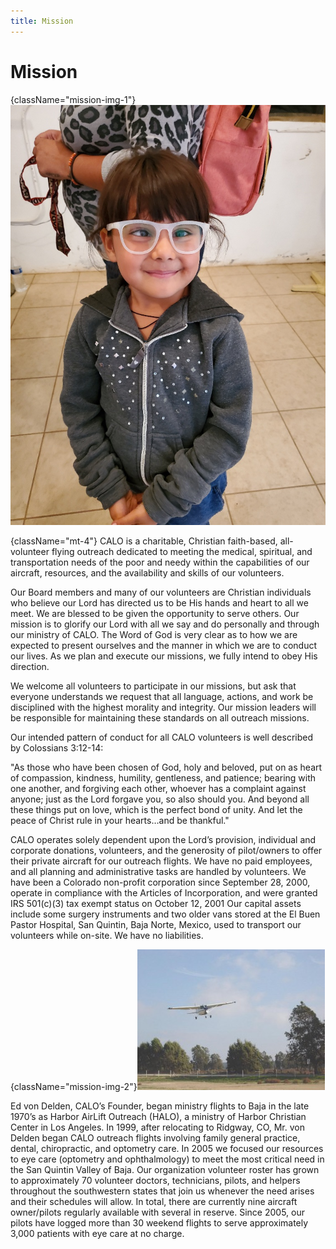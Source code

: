 ```yaml
---
title: Mission
---
```

# Mission

{className="mission-img-1"}![Child Wearing Glasses](../../images/mission/mp-child-img.jpg)

{className="mt-4"} CALO is a charitable, Christian faith-based, all-volunteer flying outreach dedicated to meeting the medical, spiritual, and transportation needs of the poor and needy within the capabilities of our aircraft, resources, and the availability and skills of our volunteers.

Our Board members and many of our volunteers are Christian individuals who believe our Lord has directed us to be His hands and heart to all  we meet. We are blessed to be given the opportunity to serve others.  Our mission is to glorify our Lord with all we say and do personally and through our ministry of CALO.  The Word of God is very clear as to how we are expected to present ourselves and the manner in which we are to conduct our lives.  As we plan and execute our missions, we fully intend to obey His direction.

We welcome all volunteers to participate in our missions, but ask that everyone understands we request that all language, actions, and work be disciplined with the highest morality and integrity. Our mission leaders will be responsible for maintaining these standards on all outreach missions.

Our intended pattern of conduct for all CALO volunteers is well described by Colossians 3:12-14:

"As those who have been chosen of God, holy and beloved, put on as heart of compassion, kindness, humility, gentleness, and patience; bearing with one another, and forgiving each other, whoever has a complaint against anyone; just as the Lord forgave you, so also should you. And beyond all these things put on love, which is the perfect bond of unity. And let the peace of Christ rule in your hearts…and be thankful."

CALO operates solely dependent upon the Lord’s provision, individual and corporate donations, volunteers, and the generosity of pilot/owners to offer their private aircraft for our outreach flights. We have no paid employees, and all planning and administrative tasks are handled by volunteers. We have been a Colorado non-profit corporation since September 28, 2000, operate in compliance with the Articles of Incorporation, and were granted IRS 501(c)(3) tax exempt status on October 12, 2001 Our capital assets include some surgery instruments and two older vans stored at the El Buen Pastor Hospital, San Quintin, Baja Norte, Mexico, used to transport our volunteers while on-site. We have no liabilities.

{className="mission-img-2"}![Airplane](../../images/mission/mp-airplane-img.jpg)

Ed von Delden, CALO’s Founder, began ministry flights to Baja in the late 1970’s as Harbor AirLift Outreach (HALO), a ministry of Harbor Christian Center in Los Angeles. In 1999, after relocating to Ridgway, CO, Mr. von Delden began CALO outreach flights involving family general practice, dental, chiropractic, and optometry care. In 2005 we focused our resources to eye care (optometry and ophthalmology) to meet the most critical need in the San Quintin Valley of Baja. Our organization volunteer roster has grown to approximately 70 volunteer doctors, technicians, pilots, and helpers throughout the southwestern states that join us whenever the need arises and their schedules will allow. In total, there are currently nine aircraft owner/pilots regularly available with several in reserve. Since 2005, our pilots have logged more than 30 weekend flights to serve approximately 3,000 patients with eye care at no charge.
